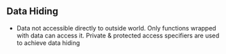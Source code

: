 ## Data Hiding
- Data not accessible directly to outside world. Only functions wrapped with data can access it. Private & protected access specifiers are used to achieve data hiding
